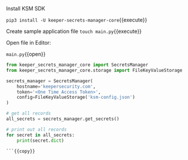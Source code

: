 
Install KSM SDK

`pip3 install -U keeper-secrets-manager-core`{{execute}}


Create sample application file
`touch main.py`{{execute}}


Open file in Editor:

`main.py`{{open}}

```python
from keeper_secrets_manager_core import SecretsManager
from keeper_secrets_manager_core.storage import FileKeyValueStorage

secrets_manager = SecretsManager(
    hostname='keepersecurity.com',
    token='<One Time Access Token>',
    config=FileKeyValueStorage('ksm-config.json')
)

# get all records
all_secrets = secrets_manager.get_secrets()

# print out all records
for secret in all_secrets:
    print(secret.dict)
    
```{{copy}}
